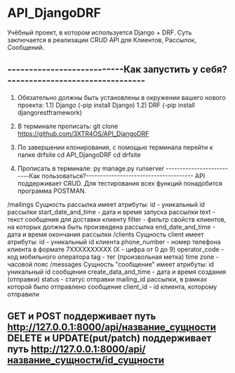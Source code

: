 # API_DjangoDRF

Учёбный проект, в котором используется Django + DRF. Суть заключается в реализации CRUD API для Клиентов, Рассылок, Сообщений.


---------------------------Как запустить у себя?--------------------------------
--------------------------------------------------------------------------------
1) Обязательно должны быть установлены в окружении вашего нового проекта:
1.1) Django (-pip install Django)
1.2) DRF (-pip install djangorestframework)

2) В терминале прописать: git clone https://github.com/3XTR4OS/API_DjangoDRF

3) По завершении клонирования, с помощью терминала перейти к папке drfsite
cd API_DjangoDRF
cd drfsite

4) Прописать в терминале: py manage.py runserver
--------------------------Как пользоваться?--------------------------------------
API поддерживает CRUD. Для тестирования всех функций понадобится программа POSTMAN.

/mailings
Сущность рассылка имеет атрибуты:
id - уникальный id рассылки
start_date_and_time - дата и время запуска рассылки
text - текст сообщения для доставки клиенту
filter - фильтр свойств клиентов, на которых должна быть произведена рассылка
end_date_and_time - дата и время окончания рассылки
/clients
Сущность client имеет атрибуты:
id - уникальный id клиента
phone_number - номер телефона клиента в формате 7XXXXXXXXXX (X - цифра от 0 до 9)
operator_code - код мобильного оператора
tag - тег (произвольная метка)
time zone - часовой пояс
/messages
Сущность "сообщение" имеет атрибуты:
id уникальный id сообщения
create_data_and_time - дата и время создания (отправки)
status - статус отправки
mailing_id рассылки, в рамках которой было отправлено сообщение
client_id - id клиента, которому отправили

GET и POST поддерживает путь http://127.0.0.1:8000/api/название_сущности
DELETE и UPDATE(put/patch) поддерживает путь http://127.0.0.1:8000/api/название_сущности/id_сущности
------------------------------------------------------------------------------
